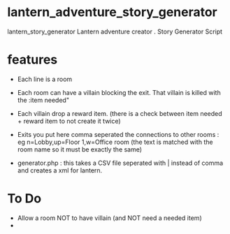 # lantern_adventure_story_generator
lantern_story_generator Lantern adventure creator . Story Generator Script






# features
- Each line is a room
- Each room can have a villain blocking the exit. That villain is killed with the :item needed"
- Each villain drop a reward item. (there is a check between item needed + reward item to not create it twice)
- Exits you put here comma seperated the connections to other rooms : eg n=Lobby,up=Floor 1,w=Office room (the text is matched with the room name so it must be exactly the same)



- generator.php : this takes a CSV file seperated with | instead of comma and creates a xml for lantern.


# To Do
- Allow a room NOT to have villain (and NOT need a needed item)
- 